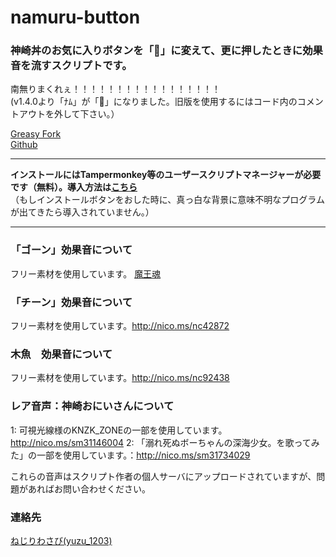 # namuru-button
### 神崎丼のお気に入りボタンを「🙏」に変えて、更に押したときに効果音を流すスクリプトです。
南無りまくれぇ！！！！！！！！！！！！！！！！！     
(v1.4.0より「ﾅﾑ」が「🙏」になりました。旧版を使用するにはコード内のコメントアウトを外して下さい。）


[Greasy Fork](https://greasyfork.org/ja/scripts/32694-namuru-button)   
[Github](https://github.com/yuzulabo/namuru-button)
___________________________
__インストールにはTampermonkey等のユーザースクリプトマネージャーが必要です（無料）。導入方法は[こちら](https://greasyfork.org/ja/help/installing-user-scripts)__    
（もしインストールボタンをおした時に、真っ白な背景に意味不明なプログラムが出てきたら導入されていません。）
___________________________

### 「ゴーン」効果音について
フリー素材を使用しています。 [魔王魂](http://maoudamashii.jokersounds.com/)

### 「チーン」効果音について
フリー素材を使用しています。http://nico.ms/nc42872

### 木魚　効果音について
フリー素材を使用しています。http://nico.ms/nc92438

### レア音声：神崎おにいさんについて
1: 可視光線様のKNZK_ZONEの一部を使用しています。http://nico.ms/sm31146004
2: 「溺れ死ぬボーちゃんの深海少女。を歌ってみた」の一部を使用しています。：http://nico.ms/sm31734029


これらの音声はスクリプト作者の個人サーバにアップロードされていますが、問題があればお問い合わせください。

### 連絡先
[ねじりわさび(yuzu_1203)](https://knzkoniisan.m.to/@y)
